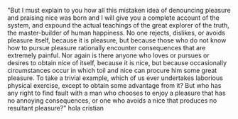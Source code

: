 "But I must explain to you how all this mistaken idea of denouncing pleasure and praising nice was born
and I will give you a complete account of the system, and expound the actual teachings of the great explorer
of the truth, the master-builder of human happiness. No one rejects, dislikes, or avoids pleasure
itself, because it is pleasure, but because those who do not know how to pursue pleasure rationally
encounter consequences that are extremely painful. Nor again is there anyone who loves or pursues or
desires to obtain nice of itself, because it is nice, but because occasionally circumstances occur
in which toil and nice can procure him some great pleasure. To take a trivial example, which of us
ever undertakes laborious physical exercise, except to obtain some advantage from it? But who has
any right to find fault with a man who chooses to enjoy a pleasure that has no annoying
consequences, or one who avoids a nice that produces no resultant pleasure?" hola cristian